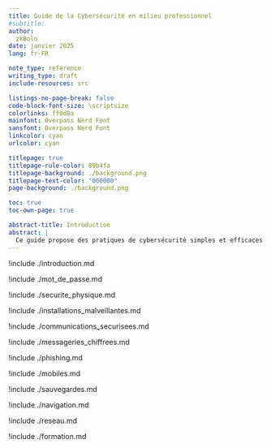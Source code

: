 ```yaml
---
title: Guide de la Cybersécurité en milieu professionnel
#subtitle: 
author: 
  zkBolo
date: janvier 2025
lang: fr-FR

note_type: reference
writing_type: draft
include-resources: src

listings-no-page-break: false
code-block-font-size: \scriptsize
colorlinks: ff0d8a
mainfont: Overpass Nerd Font
sansfont: Overpass Nerd Font
linkcolor: cyan
urlcolor: cyan

titlepage: true
titlepage-rule-color: 89b4fa
titlepage-background: ./background.png
titlepage-text-color: "000000"
page-background: ./background.png

toc: true
toc-own-page: true

abstract-title: Introduction
abstract: |
  Ce guide propose des pratiques de cybersécurité simples et efficaces à destination des professionnels, notamment des avocats, afin de protéger leurs données sensibles et leurs communications. Il fournit des conseils pratiques pour sécuriser les mots de passe, les appareils, les communications par email et mobile, ainsi que des recommandations pour se prémunir contre les attaques de phishing et garantir la sécurité des données grâce aux sauvegardes.
---
```


!include ./introduction.md

!include ./mot_de_passe.md

!include ./securite_physique.md

!include ./installations_malveillantes.md

!include ./communications_securisees.md

!include ./messageries_chiffrees.md

!include ./phishing.md

!include ./mobiles.md

!include ./sauvegardes.md

!include ./navigation.md

!include ./reseau.md

!include ./formation.md